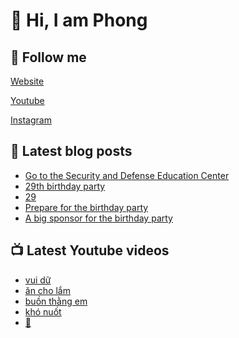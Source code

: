 # 👋 Hi, I am Phong

## 🔗 Follow me

[Website](https://phongever.xyz "Website")

[Youtube](https://www.youtube.com/@phongever "Youtube")

[Instagram](https://www.instagram.com/phongever "Instagram")

## 📝 Latest blog posts

<!-- BLOG-POST-LIST:START -->
- [Go to the Security and Defense Education Center](https://phongever.xyz/blog/go-to-the-security-and-defense-education-center/)
- [29th birthday party](https://phongever.xyz/blog/29th-birthday-party/)
- [29](https://phongever.xyz/blog/29/)
- [Prepare for the birthday party](https://phongever.xyz/blog/prepare-for-the-birthday-party/)
- [A big sponsor for the birthday party](https://phongever.xyz/blog/a-big-sponsor-for-the-birthday-party/)
<!-- BLOG-POST-LIST:END -->

## 📺 Latest Youtube videos

<!-- YOUTUBE-VIDEO-LIST:START -->
- [vui dữ](https://www.youtube.com/shorts/MpVXnCXpMEs)
- [ăn cho lắm](https://www.youtube.com/shorts/a-Q9d3phA6k)
- [buồn thằng em](https://www.youtube.com/shorts/vWiprWpVagk)
- [khó nuốt](https://www.youtube.com/shorts/ufcuNtPpSf4)
- [💋](https://www.youtube.com/shorts/_onrXLIx-KM)
<!-- YOUTUBE-VIDEO-LIST:END -->
